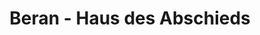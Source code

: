 ---
title: "Beran - Haus des Abschieds"
url: /flensburg/beran-haus-des-abschieds/
shop: Bestattungen
---